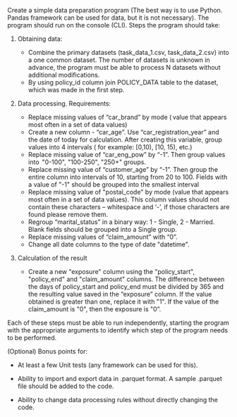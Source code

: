 Create a simple data preparation program (The best way is to use Python. Pandas framework can be used for data, but it is not necessary). The program should run on the console (CLI). Steps the program should take: 
1) Obtaining data: 
	- Combine the primary datasets (task_data_1.csv, task_data_2.csv) into a one common dataset. The number of datasets is unknown in advance, the program must be able to process N datasets without additional modifications. 
	- By using policy_id column join POLICY_DATA table to the dataset, which was made in the first step.  

2) Data processing.  Requirements: 
	- Replace missing values of “car_brand” by mode ( value that appears most often in a set of data values) 
	- Create a new column - “car_age”. Use “car_registration_year” and the date of today for calculation. After creating this variable, group values into 4 intervals ( for example: [0,10), [10, 15), etc.) 
	- Replace missing value of “car_eng_pow” by “-1”. Then group values into  "0-100", "100-250", "250+" groups.  
	- Replace missing value of “customer_age” by “-1”. Then group the entire column into intervals of 10, starting from 20 to 100. Fields with a value of "-1" should be grouped into the smallest interval 
	- Replace missing value of "postal_code" by mode (value that appears most often in a set of data values). This column values should not contain these characters – whitespace and ‘-’, if those characters are found please remove them. 
	- Regroup “marital_status” in a binary way:  1 - Single, 2 - Married. Blank fields should be grouped into a Single group. 
	- Replace missing values of “claim_amount” with “0”. 
	- Change all date columns to the type of date "datetime". 
 
3) Calculation of the result  
	- Create a new "exposure" column using the "policy_start", "policy_end" and "claim_amount" columns. The difference between the days of policy_start and policy_end must be divided by 365 and the resulting value saved in the “exposure” column. If the value obtained is greater than one, replace it with "1". If the value of the claim_amount is "0", then the exposure is "0”. 
 


Each of these steps must be able to run independently, starting the program with the appropriate arguments to identify which step of the program needs to be performed. 

(Optional) Bonus points for: 

- At least a few Unit tests (any framework can be used for this). 

- Ability to import and export data in .parquet format. A sample .parquet file should be added  to the code. 

- Ability to change data processing rules without directly changing the code. 

